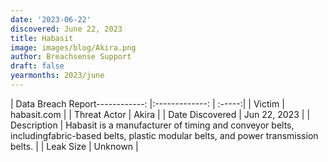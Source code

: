 ```yaml
---
date: '2023-06-22'
discovered: June 22, 2023
title: Habasit
image: images/blog/Akira.png
author: Breachsense Support
draft: false
yearmonths: 2023/june
---
```


| Data Breach Report------------:     |:-------------:    | :-----:|
| Victim      | habasit.com      | 
| Threat Actor      | Akira      | 
| Date Discovered      | Jun 22, 2023      | 
| Description      | Habasit is a manufacturer of timing and conveyor belts, includingfabric-based belts, plastic modular belts, and power transmission belts.      | 
| Leak Size      | Unknown      | 

